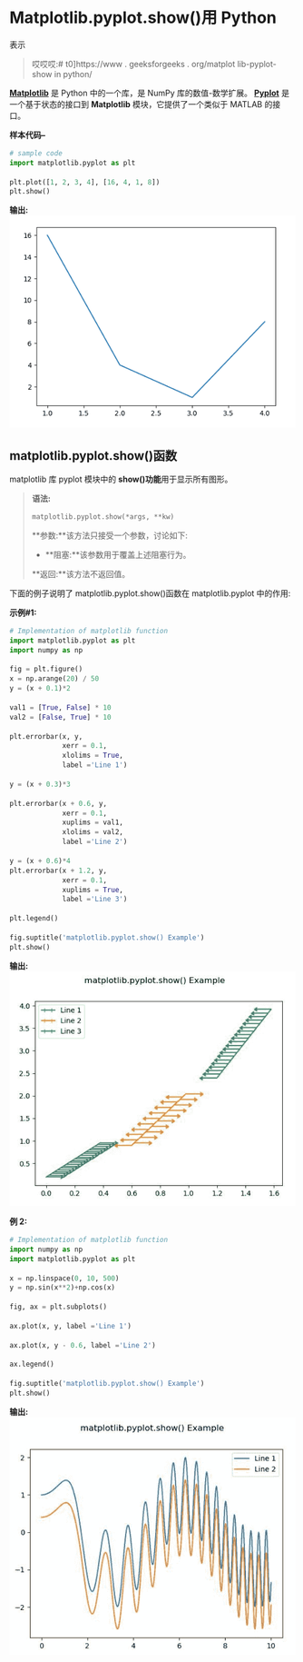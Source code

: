 # Matplotlib.pyplot.show()用 Python

表示

> 哎哎哎:# t0]https://www . geeksforgeeks . org/matplot lib-pyplot-show in python/

**[Matplotlib](https://www.geeksforgeeks.org/python-introduction-matplotlib/)** 是 Python 中的一个库，是 NumPy 库的数值-数学扩展。 **[Pyplot](https://www.geeksforgeeks.org/pyplot-in-matplotlib/)** 是一个基于状态的接口到 **Matplotlib** 模块，它提供了一个类似于 MATLAB 的接口。

**样本代码–**

```py
# sample code
import matplotlib.pyplot as plt 

plt.plot([1, 2, 3, 4], [16, 4, 1, 8]) 
plt.show() 
```

**输出:**
![](img/318b2f71555c93680d9f59450380bc8c.png)

## matplotlib.pyplot.show()函数

matplotlib 库 pyplot 模块中的 **show()功能**用于显示所有图形。

> **语法:**
> 
> ```py
> matplotlib.pyplot.show(*args, **kw)
> 
> ```
> 
> **参数:**该方法只接受一个参数，讨论如下:
> 
> *   **阻塞:**该参数用于覆盖上述阻塞行为。
> 
> **返回:**该方法不返回值。

下面的例子说明了 matplotlib.pyplot.show()函数在 matplotlib.pyplot 中的作用:

**示例#1:**

```py
# Implementation of matplotlib function
import matplotlib.pyplot as plt
import numpy as np

fig = plt.figure()
x = np.arange(20) / 50
y = (x + 0.1)*2

val1 = [True, False] * 10
val2 = [False, True] * 10

plt.errorbar(x, y, 
             xerr = 0.1, 
             xlolims = True, 
             label ='Line 1')

y = (x + 0.3)*3

plt.errorbar(x + 0.6, y, 
             xerr = 0.1,
             xuplims = val1,
             xlolims = val2,
             label ='Line 2')

y = (x + 0.6)*4
plt.errorbar(x + 1.2, y,
             xerr = 0.1, 
             xuplims = True,
             label ='Line 3')

plt.legend()

fig.suptitle('matplotlib.pyplot.show() Example')
plt.show()
```

**输出:**
![](img/9c0934a2a586982c37a4e1d440be59a9.png)

**例 2:**

```py
# Implementation of matplotlib function
import numpy as np
import matplotlib.pyplot as plt

x = np.linspace(0, 10, 500)
y = np.sin(x**2)+np.cos(x)

fig, ax = plt.subplots()

ax.plot(x, y, label ='Line 1')

ax.plot(x, y - 0.6, label ='Line 2')

ax.legend()

fig.suptitle('matplotlib.pyplot.show() Example')
plt.show()
```

**输出:**
![](img/ba44a18a78af5ed0698b0cfcc9c845e7.png)